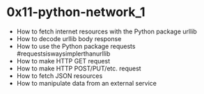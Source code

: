 # 0x11-python-network_1
-    How to fetch internet resources with the Python package urllib
-    How to decode urllib body response
-    How to use the Python package requests #requestsiswaysimplerthanurllib
-    How to make HTTP GET request
-    How to make HTTP POST/PUT/etc. request
-    How to fetch JSON resources
-    How to manipulate data from an external service
